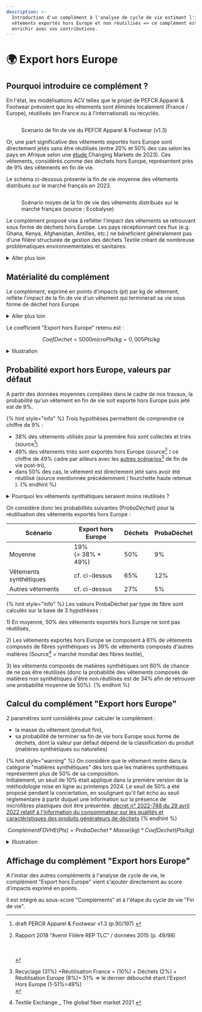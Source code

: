 ```yaml
---
description: >-
  Introduction d'un complément à l'analyse de cycle de vie estimant l'impact des
  vêtements exportés hors Europe et non réutilisés => ce complément est à
  enrichir avec vos contributions.
---
```


# 🌍 Export hors Europe

## Pourquoi introduire ce complément ?

En l'état, les modélisations ACV telles que le projet de PEFCR Apparel & Footwear  prévoient que les vêtements sont éliminés localement (France / Europe), réutilisés (en France ou à l'international) ou recyclés.&#x20;

<figure><img src="https://lh4.googleusercontent.com/mth1JAjRi1j-0I3vuOI1ZRT46XgpQNphg_D_2Sc9gCbjC8b_w7yKpNYmpIQPgMQ_zlpix0eP368T9_w5spFw1W7eOmfhB6DqCwqPzf-Zdv1jg--M9v496wmBDmlXoWJjgs-F8wGP7zeuPZOH9qqXuF6_sg=s2048" alt=""><figcaption><p>Scenario de fin de vie du PEFCR Apparel &#x26; Footwear (v1.3)</p></figcaption></figure>

Or, une part significative des vêtements exportés hors Europe sont directement jetés sans être réutilisés (entre 20% et 50% des cas selon les pays en Afrique selon une [étude ](https://changingmarkets.org/take-back-trickery/)Changing Markets de 2023). Ces vêtements, considérés comme des déchets hors Europe, représentent près de 9% des vêtements en fin de vie.

Le schéma ci-dessous présente la fin de vie moyenne des vêtements distribués sur le marché français en 2023.

<figure><img src="../../.gitbook/assets/Scénarios fin de vie .png" alt=""><figcaption><p>Scénario moyen de la fin de vie des vêtements distribués sur le marché français (source : Ecobalyse)  </p></figcaption></figure>

Le complément proposé vise à refléter l'impact des vêtements se retrouvant sous forme de déchets hors Europe. Les pays réceptionnant ces flux (e.g. Ghana, Kenya, Afghanistan, Antilles, etc.) ne bénéficient généralement pas d'une filière structurée de gestion des déchets Textile créant de nombreuse problématiques environnementales et sanitaires.

<details>

<summary>Aller plus loin</summary>

Les scénarios d'export de vêtements hors Europe pourraient être détaillés : \
\=> par zone géographique : Afrique (46%), Asie (41%), Autre (13%) (données 2019 de [European Environment Agency](https://www.eea.europa.eu/publications/eu-exports-of-used-textiles/eu-exports-of-used-textiles)),\
\=> par scénarios de fin de vie (incinération, enfouissement, déchet sauvage, etc.),\
\=> par vêtement (jean, t-shirt, sous-vêtements, etc.).

Cependant, nous faisons face à un manque de données précises sur ces différentes géographies/scénarios ainsi que sur la disponibilité d'inventaires de cycle de vie (ICV).&#x20;

En l'absence d'inventaires de cycle de vie adaptés, un complément générique moyen est proposé.

</details>

## Matérialité du complément

Le complément, exprimé en points d'impacts (pt) par kg de vêtement, reflète l'impact de la fin de vie d'un vêtement qui terminerait sa vie sous forme de déchet hors Europe. &#x20;

<details>

<summary>Aller plus loin </summary>

Il n'existe pas encore suffisament de littérature scientifique permettant d'estimer, de manière quantitative, l'impact de la fin de vie des vêtements se retrouvant sous forme de déchets hors Europe.&#x20;

Cela s'explique notamment par des problématiques d'inventaires de flux (e.g. comment se décomposent dans le temps et l'espace les vêtements jetés dans la nature sous forme de déchets sauvages) et de caractérisation d'impacts (e.g. comment évaluer l'impact sur la biodiversité et/ou les organismes aquatiques des vêtements abandonnés dans la nature sous forme de déchets sauvages).

Trois grands scénarios se dessinent pour les  vêtements "déchets hors Europe" :&#x20;

1\) incinération informelle&#x20;

2\) décharge à ciel ouvert (incinération et/ou enfouissement)

3\) déchet sauvage (vêtement abandonné dans la nature)

Un nombre croissant d'études sont publiées sur les effets nocifs de ces scénarios sur l'environnement et l'Homme. C'est par exemple le cas de [travaux ](https://www.eionet.europa.eu/etcs/etc-ce/products/etc-ce-report-2023-4-eu-exports-of-used-textiles-in-europe2019s-circular-economy)parus en 2023 par la European Environment Agency qui stipulent : "Of the exports to Africa, a portion of the textiles are reused, but a significant amount ends up in either legal or illegal landfills, causing environmental problems. In other words, the textiles collected in and export from the EU are commodities, not charity.".

La méthode de calcul du coût environnemental intègre ce complément afin de refléter cet "hotspot" de la chaîne de valeur Textile.

</details>

Le coefficient "Export hors Europe" retenu est :

$$
CoefDechet = 5000microPts / kg = 0,005 Pts/kg
$$

<details>

<summary>Illustration</summary>

Dans le cas théorique d'un jean (poids 450g, fabrication Inde) terminant sa vie sous forme de déchets hors Europe, la fin de vie pèserait entre 43% et 50% de l'impact total du produit (hors compléments) selon sa composition.&#x20;

Cette illustration permet de comprendre la matérialité du complément dans un "worst-case scenario" théorique.

Pour calculer le complément sur un produit réel, il faut estimer sa probabilité de terminer sa fin de vie sous forme de déchet hors Europe (cf. ci-dessous).

![](<../../.gitbook/assets/Impact d'un jean terminant sa fin de vie sous forme de déchet Hors Europe (1).png>)

</details>

## Probabilité export hors Europe, valeurs par défaut

A partir des données moyennes compilées dans le cadre de nos travaux, la probabilité qu'un vêtement en fin de vie soit exporté hors Europe puis jeté est de 9%.&#x20;

{% hint style="info" %}
Trois hypothèses permettent de comprendre ce chiffre de 9% :&#x20;

* 38% des vêtements utilisés pour la première fois sont collectés et triés (source[^1])
* 49% des vêtements triés sont exportés hors Europe (source[^2] / ce chiffre de 49% cadre par ailleurs avec les [autres scénarios](#user-content-fn-3)[^3] de fin de vie post-tri),&#x20;
* dans 50% des cas, le vêtement est directement jeté sans avoir été réutilisé (source mentionnée précédemment / fourchette haute retenue ).
{% endhint %}

<details>

<summary>Pourquoi les vêtements synthétiques seraient moins réutilisés ?  </summary>

Lorsqu'ils arrivent à destination, par exemple en Afrique, les vêtements sont généralement triés une seconde fois. Des observations, rapportées par différents échanges avec des spécialistes de la fin de vie et une revue de la bibliographie à ce sujet, font état d'une valeur perçue plus importante pour les vêtements en matières naturelles. Comparativement aux vêtements en matières synthétiques, ceux-ci ont plus de chance d'être revendus, repris, rapiécés, upcyclés. Ils ont donc moins de chances d'être directement jetés. \
\
Ce constat est notamment appuyé par :&#x20;

* les [travaux ](https://www.ifmparis.fr/en/faculty/andree-anne-lemieux)et différents échanges avec Andrée-Anne Lemieux (chaire Sustainability IFM-Kering),
* l'initiative [Fashion For Good](https://fashionforgood.com/) dans son rapport [Sorting For Circularity Europe](https://fashionforgood.com/our_news/sorting-for-circularity-europe-project-findings/). L'hypothèse que la perception des vêtements synthétiques par le consommateur pourrait être moindre (cf. extrait du rapport ci-dessous) est effectivement partagée : \
  "_The difference in fibre composition found could also reflect a preference from consumers in the focus countries for cotton products over polyester, or could be an effect of consumer disposal behaviour as they might regard polyester products as lower value and therefore, choose to dispose of them in household waste rather than giving it to charity for reuse_.",
* le retour d'expérience du principal marché secondaire de vêtements au Ghana (marché de Katamanto à Accra) via des échanges avec [_En Mode Climat_](https://www.enmodeclimat.fr/) et [_The Or Foundation_](https://theor.org/).&#x20;

</details>

On considère donc les probabilités suivantes (&#x50;_&#x72;obaDéchet_) pour la réutilisation des vêtements exportés hors Europe :&#x20;

<table><thead><tr><th width="233">Scénario</th><th width="199">Export hors Europe</th><th>Déchets</th><th>ProbaDéchet</th></tr></thead><tbody><tr><td>Moyenne</td><td>19% <br>(= 38% * 49%)</td><td>50%</td><td>9%</td></tr><tr><td>Vêtements synthétiques</td><td>cf. ci-dessus</td><td>65%</td><td>12%</td></tr><tr><td>Autres vêtements</td><td>cf. ci-dessus</td><td>27%</td><td>5%</td></tr></tbody></table>

{% hint style="info" %}
Les valeurs ProbaDéchet par type de fibre sont calculés sur la base de 3 hypothèses :&#x20;

1\) En moyenne, 50% des vêtements exportés hors Europe ne sont pas réutilisés,

2\) Les vêtements exportés hors Europe se composent à 61% de vêtements composés de fibres synthétiques vs 39% de vêtements composés d'autres matières (Source[^4] = marché mondial des fibres textile),

3\) les vêtements composés de matières synthétiques ont 60% de chance de ne pas être réutilisés (donc la probabilité des vêtements composés de matières non synthétiques d'être non réutilisés est de 34% afin de retrouver une probabilité moyenne de 50%). &#x20;
{% endhint %}

## Calcul du complément "Export hors Europe"

2 paramètres sont considérés pour calculer le complément :&#x20;

* la masse du vêtement (produit fini),
* sa probabilité de terminer sa fin de vie hors Europe sous forme de déchets, dont la valeur par défaut dépend de la classification du produit (matières synthétiques ou naturelles)&#x20;

{% hint style="warning" %}
On considère que le vêtement rentre dans la catégorie "matières synthétiques" dès lors que les matières synthétiques représentent plus de 50% de sa composition.\
Initialement, un seuil de 10% était appliqué dans la première version de la méthodologie mise en ligne au printemps 2024. Le seuil de 50% a été proposé pendant la concertation, en soulignant qu'il fait écho au seuil réglementaire à partir duquel une information sur la présence de microfibres plastiques doit être présentée. [décret n° 2022-748 du 29 avril 2022 relatif à l'information du consommateur sur les qualités et caractéristiques des produits générateurs de déchets](https://www.legifrance.gouv.fr/jorf/id/JORFTEXT000045726094)&#x20;
{% endhint %}

$$
ComplémentFDVHE (Pts) = ProbaDechet * Masse (kg) * CoefDechet (Pts/kg)
$$

<details>

<summary>Illustration</summary>

Dans le cas théorique d'un jean (poids 450g, fabrication Inde), l'impact de la fin de vie passerait de 0% (avant introduction du complément Fin de vie Hors Europe) à 4% ou 12% selon la composition du vêtement.&#x20;

<img src="../../.gitbook/assets/Comparaison - Jean 100% synthétique (450g).png" alt="" data-size="original"><img src="../../.gitbook/assets/Comparaison - Jean 100% cotton (450g).png" alt="" data-size="original">

</details>

## Affichage du complément "Export hors Europe"

A l'instar des autres compléments à l'analyse de cycle de vie, le complément "Export hors Europe" vient s'ajouter directement au score d'impacts exprimé en points.

Il est intégré au sous-score "Compléments" et à l'étape du cycle de vie "Fin de vie".

[^1]: draft PERCR Apparel & Footwear v1.3 (p.90/197) &#x20;

[^2]: Rapport 2018 "Avenir Filière REP TLC" /  données 2015 (p. 49/98)&#x20;

    \
    \
    &#x20; &#x20;

[^3]: Recyclage (31%) +Réutilisation France = (10%) +  Déchets (2%) + Réutilisation Europe (8%)= 51% => le dernier débouché étant l'Export Hors Europe (1-51%=49%)                                  \
    &#x20;&#x20;

[^4]: Textile Exchange \_ The global fiber market 2021&#x20;
